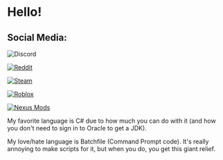 # Hello!
## Social Media:
![Discord](https://img.shields.io/badge/TheTank20-%231133-5865F2?style=flat-square)

[![Reddit](https://img.shields.io/badge/TheTank18-Reddit-FF4500?style=flat-square)](https://www.reddit.com/u/TheTank18)

[![Steam](https://img.shields.io/badge/thepwrtank18-Steam-2a475e?style=flat-square)](https://steamcommunity.com/id/thepwrtank18)

[![Roblox](https://img.shields.io/badge/superspeed541-Roblox-c61236?style=flat-square)](https://www.roblox.com/users/373987692/profile)

[![Nexus Mods](https://img.shields.io/badge/TheTank2007-Nexus-DA8E35?style=flat-square)](https://www.nexusmods.com/users/56217027)

My favorite language is C#  due to how much you can do with it (and how you don't need to sign in to Oracle to get a JDK).

My love/hate language is Batchfile (Command Prompt code). It's really annoying to make scripts for it, but when you do, you get this giant relief.
